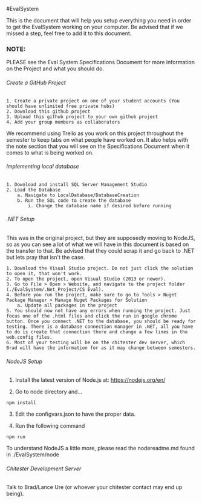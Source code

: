 #EvalSystem

This is the document that will help you setup everything you need in order to get the EvalSystem working on your computer. Be advised that if we missed a step, feel free to add it to this document.

### NOTE:

PLEASE see the Eval System Specifications Document for more information on the Project and what you should do.

###### Create a GitHub Project
	1. Create a private project on one of your student accounts (You should have unlimited free private hubs)
	2. Download this github project
	3. Upload this github project to your own github project
	4. Add your group members as collaborators
	
We recommend using Trello as you work on this project throughout the semester to keep tabs on what people have worked on. It also helps with the note section that you will see on the Specifications Document when it comes to what is being worked on.

###### Implementing local database
	1. Download and install SQL Server Management Studio
	2. Load the Database
		a. Navigate to LocalDatabase/DatabaseCreation
		b. Run the SQL code to create the database
			i. Change the database name if desired before running

###### .NET Setup
This was in the original project, but they are supposedly moving to NodeJS, so as you can see a lot of what we will have in this document is based on the transfer to that. Be advised that they could scrap it and go back to .NET but lets pray that isn't the case.

	1. Download the Visual Studio project. Do not just click the solution to open it, that won't work.
	2. To open the project, open Visual Studio (2013 or newer). 
	3. Go to File > Open > Website, and navigate to the project folder (./EvalSystem/.Net_Project/CS Eval).
	4. Before you run the project, make sure to go to Tools > Nuget Package Manager > Manage Nuget Packages for Solution
		a. Update all packages in the project
	5. You should now not have any errors when running the project. Just focus one of the .html files and click the run in google chrome button. Once you connect .NET to the database, you should be ready for testing. There is a database connection manager in .NET, all you have to do is create that connection there and change a few lines in the web.config files.
	6. Most of your testing will be on the chitester dev server, which Brad will have the information for as it may change between semesters.

###### NodeJS Setup

1. Install the latest version of Node.js at: https://nodejs.org/en/

2. Go to node directory and...
```
npm install
```

3. Edit the configvars.json to have the proper data.

4. Run the following command
```
npm run
```

To understand NodeJS a little more, please read the nodereadme.md found in ./EvalSystem/node
###### Chitester Development Server
Talk to Brad/Lance Ure (or whoever your chitester contact may end up being).
